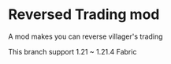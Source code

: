 Reversed Trading mod
=
A mod makes you can reverse villager's trading

This branch support 1.21 ~ 1.21.4 Fabric